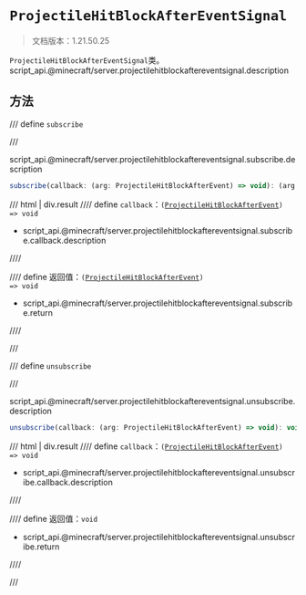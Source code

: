 # `ProjectileHitBlockAfterEventSignal`

> 文档版本：1.21.50.25

`ProjectileHitBlockAfterEventSignal`类。script_api.@minecraft/server.projectilehitblockaftereventsignal.description

## 方法

/// define
`subscribe`


///

script_api.@minecraft/server.projectilehitblockaftereventsignal.subscribe.description

```js
subscribe(callback: (arg: ProjectileHitBlockAfterEvent) => void): (arg: ProjectileHitBlockAfterEvent) => void
```

/// html | div.result
//// define
`callback`：<code>(<a href="../projectilehitblockafterevent/">ProjectileHitBlockAfterEvent</a>) =&gt; void</code>

- script_api.@minecraft/server.projectilehitblockaftereventsignal.subscribe.callback.description


////

//// define
返回值：<code>(<a href="../projectilehitblockafterevent/">ProjectileHitBlockAfterEvent</a>) =&gt; void</code>

- script_api.@minecraft/server.projectilehitblockaftereventsignal.subscribe.return


////

///


/// define
`unsubscribe`


///

script_api.@minecraft/server.projectilehitblockaftereventsignal.unsubscribe.description

```js
unsubscribe(callback: (arg: ProjectileHitBlockAfterEvent) => void): void
```

/// html | div.result
//// define
`callback`：<code>(<a href="../projectilehitblockafterevent/">ProjectileHitBlockAfterEvent</a>) =&gt; void</code>

- script_api.@minecraft/server.projectilehitblockaftereventsignal.unsubscribe.callback.description


////

//// define
返回值：`void`

- script_api.@minecraft/server.projectilehitblockaftereventsignal.unsubscribe.return


////

///

